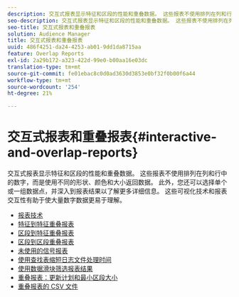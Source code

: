 ```yaml
---
description: 交互式报表显示特征和区段的性能和重叠数据。 这些报表不使用排列在列和行中的数字，而是使用不同的形状、颜色和大小返回数据。 此外，您还可以选择单个或一组数据点，并深入到报表结果以了解更多详细信息。 这些可视化技术和报表交互性有助于使大量数字数据更易于理解。
seo-description: 交互式报表显示特征和区段的性能和重叠数据。 这些报表不使用排列在列和行中的数字，而是使用不同的形状、颜色和大小返回数据。 此外，您还可以选择单个或一组数据点，并深入到报表结果以了解更多详细信息。 这些可视化技术和报表交互性有助于使大量数字数据更易于理解。
seo-title: 交互式报表和重叠报表
solution: Audience Manager
title: 交互式报表和重叠报表
uuid: 486f4251-da24-4253-ab01-9dd1da8715aa
feature: Overlap Reports
exl-id: 2a29b172-a323-422d-99e0-b00aa16e03dc
translation-type: tm+mt
source-git-commit: fe01ebac8c0d0ad3630d3853e0bf32f0b00f6a44
workflow-type: tm+mt
source-wordcount: '254'
ht-degree: 21%

---
```


# 交互式报表和重叠报表{#interactive-and-overlap-reports}

交互式报表显示特征和区段的性能和重叠数据。 这些报表不使用排列在列和行中的数字，而是使用不同的形状、颜色和大小返回数据。 此外，您还可以选择单个或一组数据点，并深入到报表结果以了解更多详细信息。 这些可视化技术和报表交互性有助于使大量数字数据更易于理解。

+ [报表技术](interactive-report-technology.md)
+ [特征到特征重叠报表](trait-trait-overlap-report.md)
+ [区段到特征重叠报表](segment-trait-overlap-report.md)
+ [区段到区段重叠报表](segment-segment-overlap-report.md)
+ [未使用的信号报表](unused-signals.md)
+ [使用查找表缩短日志文件处理时间](lookup-tables.md)
+ [使用数据滑块筛选报表结果](data-sliders.md)
+ [重叠报表：更新计划和最小区段大小](overlap-minimum-segment-size.md)
+ [重叠报表的 CSV 文件](overlap-csv-files.md)

<!-- 

c_dynamic_reports.xml

 -->
